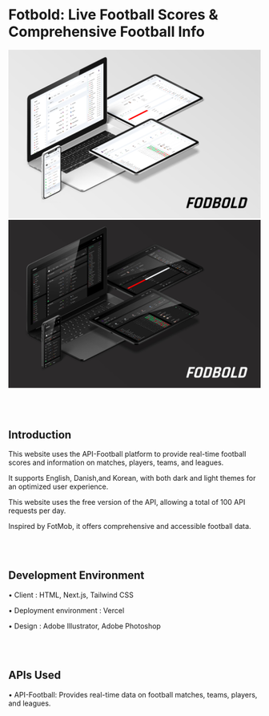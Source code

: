 # Fotbold: Live Football Scores & Comprehensive Football Info

![WEBSITE](./public/fotbold_mockup.jpg)
![WEBSITE](./public/fotbold_mockup_dark.jpg)

<!-- • [Visit the website here](https://junbeomwoo.vercel.app/en) -->

<br /> <br />
## Introduction
This website uses the API-Football platform to provide real-time football scores and information on matches, players, teams, and leagues.

It supports English, Danish,and Korean, with both dark and light themes for an optimized user experience. 

This website uses the free version of the API, allowing a total of 100 API requests per day.

Inspired by FotMob, it offers comprehensive and accessible football data.

<br /> <br />
## Development Environment
• Client : HTML, Next.js, Tailwind CSS

• Deployment environment : Vercel

• Design : Adobe Illustrator, Adobe Photoshop
<!-- <br /> <br />
## Project structure  
```
``` -->

<br /> <br />
## APIs Used  
• API-Football: Provides real-time data on football matches, teams, players, and leagues.  